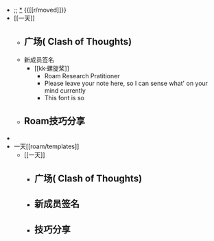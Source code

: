 - ;; [*](((-G0hKwSVW))) {{[[r/moved]]}}
- [[一天]]
    - 广场( Clash of Thoughts)
        - 
    - 新成员签名
        - [[kk·螺旋桨]]
            - Roam Research Pratitioner
            - Please leave your note here, so I can sense what' on your mind currently
            - This font is so 
    - Roam技巧分享
        - 
- 
- 一天[[roam/templates]]
    - [[一天]]
        - 广场( Clash of Thoughts)
            - 
        - 新成员签名
            - 
        - 技巧分享
            - 

